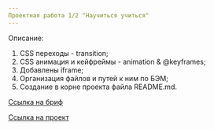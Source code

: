 ```yaml
---
Проектная работа 1/2 "Научиться учиться"
---
```


Описание:
1. CSS переходы - transition;
2. CSS анимация и кейфреймы - animation & @keyframes;
3. Добавлены iframe;
4. Организация файлов и путей к ним по БЭМ;
5. Создание в корне проекта файла README.md.

[Ссылка на бриф](https://code.s3.yandex.net/web-developer/project-1/sprint-1-brief.pdf)

[Ссылка на проект](https://ieasyjet.github.io/first-project/)
